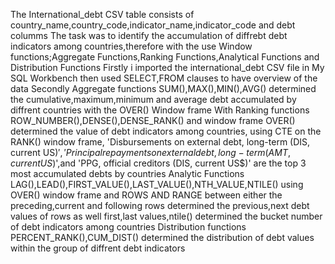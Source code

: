 The International_debt CSV table consists of country_name,country_code,indicator_name,indicator_code and  debt  columms
The task was to identify the accumulation of diffrebt debt indicators among countries,therefore with the use  Window functions;Aggregate Functions,Ranking Functions,Analytical Functions and Distribution Functions
Firstly i imported the international_debt CSV file in My SQL Workbench then used SELECT,FROM clauses to have overview of the data
Secondly   Aggregate functions SUM(),MAX(),MIN(),AVG()  determined the cumulative,maximum,minimum and average debt accumulated  by diffrent countries  with the OVER() Window frame 
With Ranking functions ROW_NUMBER(),DENSE(),DENSE_RANK() and window frame OVER()  determined the value of debt indicators among countries,  using CTE on the RANK() window frame, 'Disbursements on external debt, long-term (DIS, current US$)','Principal repayments on external debt, long-term (AMT, current US$)',and 'PPG, official creditors (DIS, current US$)' are the top 3 most accumulated debts by countries
Analytic Functions LAG(),LEAD(),FIRST_VALUE(),LAST_VALUE(),NTH_VALUE,NTILE()  using OVER() window frame and ROWS AND RANGE between either the preceding,current and following rows determined the previous,next  debt values of rows as well first,last values,ntile() determined the bucket number of debt indicators among countries
Distribution functions PERCENT_RANK(),CUM_DIST() determined the distribution of debt values within the group of diffrent debt indicators
